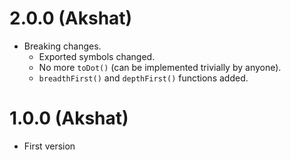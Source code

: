 # 2.0.0 (Akshat)
- Breaking changes.
  - Exported symbols changed.
  - No more `toDot()` (can be implemented trivially by anyone).
  - `breadthFirst()` and `depthFirst()` functions added.

# 1.0.0 (Akshat)
- First version
